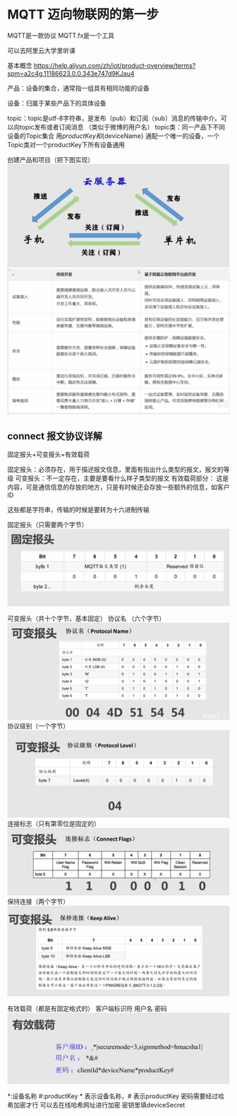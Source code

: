 # MQTT  迈向物联网的第一步 

MQTT是一款协议
MQTT.fx是一个工具

可以去阿里云大学里听课

基本概念
https://help.aliyun.com/zh/iot/product-overview/terms?spm=a2c4g.11186623.0.0.343e747d9KJau4

产品：设备的集合，通常指一组具有相同功能的设备

设备：归属于某些产品下的具体设备

topic：topic是utf-8字符串，是发布（pub）和订阅（sub）消息的传输中介。可以向topic发布或者订阅消息 （类似于微博的用户名）
topic类：同一产品下不同设备的Topic集合 用${productKey}和${deviceName} 通配一个唯一的设备，一个Topic类对一个productKey下所有设备通用

创建产品和项目（把下图实现）
![img.png](img.png)
![img_1.png](img_1.png) 



## connect 报文协议详解
固定报头+可变报头+有效载荷 

固定报头：必须存在，用于描述报文信息，里面有指出什么类型的报文，报文的等级
可变报头：不一定存在，主要是要看什么样子类型的报文
有效载荷部分： 这是内容，可是通信信息的存放的地方，只是有时候还会存放一些额外的信息，如客户ID

这些都是字符串，传输的时候是要转为十六进制传输

固定报头（只需要两个字节）
![img_2.png](img_2.png)

可变报头（共十个字节，基本固定）
    协议名 （六个字节）
![img_3.png](img_3.png)
    协议级别（一个字节）
![img_4.png](img_4.png)
    连接标志（只有第零位是固定的）
![img_6.png](img_6.png)
    保持连接（两个字节）
![img_7.png](img_7.png)

有效载荷（都是有固定格式的）
    客户端标识符
    用户名
    密码
![img_8.png](img_8.png)

*:设备名称 #:productKey   * 表示设备名称，# 表示productKey
密码需要经过哈希加密才行  可以去在线哈希网址进行加密  密钥里填deviceSecret



